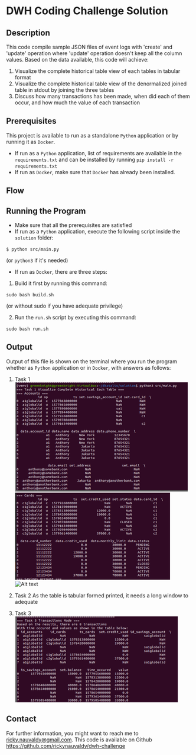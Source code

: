 # DWH Coding Challenge Solution

## Description
This code compile sample JSON files of event logs with 'create' and 'update' operation where 'update' operation doesn't keep all the column values. Based on the data available, this code will achieve:

1. Visualize the complete historical table view of each tables in tabular format
2. Visualize the complete historical table view of the denormalized joined table in stdout by joining the three tables 
3. Discuss how many transactions has been made, when did each of them occur, and how much the value of each transaction

## Prerequisites
This project is available to run as a standalone `Python` application or by running it as `Docker`. 
- If run as a `Python` application, list of requirements are available in the `requirements.txt` and can be installed by running `pip install -r requirements.txt`
- If run as `Docker`, make sure that `Docker` has already been installed.

## Flow

## Running the Program
- Make sure that all the prerequisites are satisfied
- If run as a `Python` application, execute the following script inside the `solution` folder:
```
$ python src/main.py
```
(or `python3` if it's needed)
- If run as `Docker`, there are three steps:
1. Build it first by running this command:

```
sudo bash build.sh
```

(or without sudo if you have adequate privilege)

2. Run the `run.sh` script by executing this command:

```
sudo bash run.sh
```

## Output
Output of this file is shown on the terminal where you run the program whether as `Python` application or in `Docker`, with answers as follows:
1. Task 1
![Alt text](img/T1_accounts.png?raw=true, "Title")
![Alt text](img/T1_cards.png?raw=true, "Title")
![Alt text](img/T1_savings_account.png?raw=true, "Title")

2. Task 2
As the table is tabular formed printed, it needs a long window to adequate

3. Task 3
![Alt text](img/T3.png?raw=true, "Title")

## Contact
For further information, you might want to reach me to ricky.nauvaldy@gmail.com. This code is available on Github https://github.com/rickynauvaldy/dwh-challenge